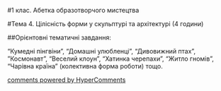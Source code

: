 <div id="hypercomments_widget" class="js-hypercomments-widget invisible"></div>

#1 клас. Абетка образотворчого мистецтва

#Тема 4.  Цілісність форми у скульптурі та архітектурі (4 години)

##Орієнтовні тематичні завдання:

“Кумедні пінгвіни”, “Домашні улюбленці”, “Дивовижний птах”, ”Космонавт”, “Веселий клоун”, “Хатинка черепахи”, “Житло гномів”, “Чарівна країна” (колективна форма роботи) тощо. 


<div class="js-hypercomments-container">
    <a href="http://hypercomments.com" class="hc-link" title="comments widget">comments powered by HyperComments</a>
</div>